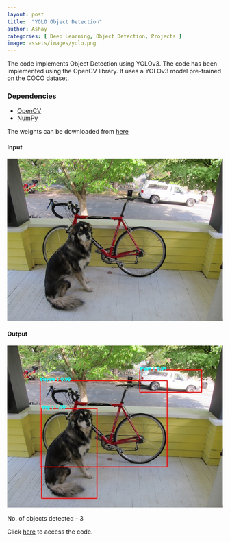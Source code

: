 ```yaml
---
layout: post
title:  "YOLO Object Detection"
author: Ashay
categories: [ Deep Learning, Object Detection, Projects ]
image: assets/images/yolo.png
---
```


The code implements Object Detection using YOLOv3. The code has been implemented using the OpenCV library.
It uses a YOLOv3 model pre-trained on the COCO dataset.

### Dependencies

<ul>
    <li>
        <a href="https://opencv.org/" >OpenCV</a>
    </li>
    <li>
        <a href="https://numpy.org/" >NumPy</a>
    </li>
</ul>

The weights can be downloaded from <a href="https://pjreddie.com/media/files/yolov3.weights">here</a>

#### Input 

![Dog](/assets/images/input.jpg)

#### Output

![Output](/assets/images/test.jpg)

No. of objects detected - 3 <br>

Click <a href="https://github.com/ashay36/YOLO-Object-Detection-using-OpenCV">here</a> to access the code.